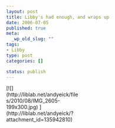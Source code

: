 ```yaml
--- 
layout: post
title: Libby's had enough, and wraps up
date: 2006-07-05
published: true
meta: 
  _wp_old_slug: ""
tags: 
- Libby
type: post
categories: []

status: publish
---
```

<div class="wp-caption alignleft" style="width: 199px">[![](http://liblab.net/andyeick/files/2010/08/IMG_2605-199x300.jpg) ](http://liblab.net/andyeick/?attachment_id=135942810)



</div><br />
